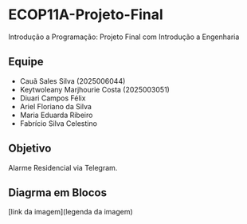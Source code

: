 # ECOP11A-Projeto-Final
Introdução a Programação: Projeto Final com Introdução a Engenharia

## Equipe
- Cauã Sales Silva (2025006044)
- Keytwoleany Marjhourie Costa (2025003051)
- Diuari Campos Félix
- Ariel Floriano da Silva
- Maria Eduarda Ribeiro
- Fabrício Silva Celestino


## Objetivo
Alarme Residencial via Telegram.

## Diagrma em Blocos

[link da imagem](legenda da imagem)
